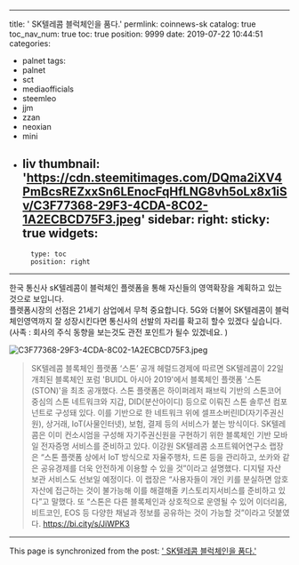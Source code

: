 
---
title: '<coinnews> SK텔레콤 블럭체인을 품다.'
permlink: coinnews-sk
catalog: true
toc_nav_num: true
toc: true
position: 9999
date: 2019-07-22 10:44:51
categories:
- palnet
tags:
- palnet
- sct
- mediaofficials
- steemleo
- jjm
- zzan
- neoxian
- mini
- liv
thumbnail: 'https://cdn.steemitimages.com/DQma2iXV4PmBcsREZxxSn6LEnocFqHfLNG8vh5oLx8x1iSv/C3F77368-29F3-4CDA-8C02-1A2ECBCD75F3.jpeg'
sidebar:
    right:
        sticky: true
widgets:
    -
        type: toc
        position: right
---


한국 통신사 sK텔레콤이 블럭체인 플렛폼을 통해 자신들의 영역확장을 계획하고 있는 것으로 보입니다.  
플렛폼시장의 선점은 21세기 삼업에서 무척 중요합니다.  5G와 더불어 SK텔레콤이 블럭체인영역까지 잘 성장시킨다면 통신사의 선발의 자리를 확고히 할수 있겠다 싶습니다.  
(사족 : 회사의 주식 동향을 보는것도 관전 포인트가 될수 있겠네요. ) 


![C3F77368-29F3-4CDA-8C02-1A2ECBCD75F3.jpeg](https://cdn.steemitimages.com/DQma2iXV4PmBcsREZxxSn6LEnocFqHfLNG8vh5oLx8x1iSv/C3F77368-29F3-4CDA-8C02-1A2ECBCD75F3.jpeg)

>SK텔레콤 블록체인 플랫폼 ‘스톤’ 공개
 헤럴드경제에 따르면 SK텔레콤이 22일 개최된 블록체인 포럼 'BUIDL 아시아 2019'에서 블록체인 플랫폼 '스톤(STON)'을 최초 공개했다. 스톤 플랫폼은 하이퍼레저 패브릭 기반의 스톤코어 중심의 스톤 네트워크와 지갑, DID(분산아이디) 등으로 이뤄진 스톤 솔루션 컴포넌트로 구성돼 있다. 이를 기반으로 한 네트워크 위에 셀프소버린ID(자기주권신원), 상거래, IoT(사물인터넷), 보험, 결제 등의 서비스가 붙는 방식이다. SK텔레콤은 이미 컨소시엄을 구성해 자기주권신원을 구현하기 위한 블록체인 기반 모바일 전자증명 서비스를 준비하고 있다. 이강원 SK텔레콤 소프트웨어연구소 랩장은 “스톤 플랫폼 상에서 IoT 방식으로 자율주행차, 드론 등을 관리하고, 쏘카와 같은 공유경제를 더욱 안전하게 이용할 수 있을 것”이라고 설명했다. 디지털 자산 보관 서비스도 선보일 예정이다. 이 랩장은 “사용자들이 개인 키를 분실하면 암호 자산에 접근하는 것이 불가능해 이를 해결해줄 키스토리지서비스를 준비하고 있다”고 말했다. 또 “스톤은 다른 블록체인과 상호적으로 운영될 수 있어 이더리움, 비트코인, EOS 등 다양한 채널과 정보를 공유하는 것이 가능할 것”이라고 덧붙였다. 
https://bi.city/s/JiWPK3

- - -

This page is synchronized from the post: ['<coinnews> SK텔레콤 블럭체인을 품다.'](https://steemit.com/@kingbit/coinnews-sk)
